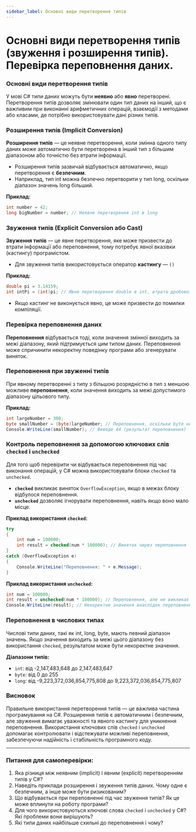 ```yaml
---
sidebar_label: Основні види перетворення типів
---
```


# Основні види перетворення типів (звуження і розширення типів). Перевірка переповнення даних.

### Основні види перетворення типів

У мові C# типи даних можуть бути **неявно** або **явно** перетворені. Перетворення типів дозволяє змінювати один тип
даних на інший, що є важливим при виконанні арифметичних операцій, взаємодії з методами або класами, де потрібно
використовувати дані різних типів.

### Розширення типів (Implicit Conversion)

**Розширення типів** — це неявне перетворення, коли змінна одного типу даних може автоматично бути перетворена в інший
тип з більшим діапазоном або точністю без втрати інформації.

- Розширення типів зазвичай відбувається автоматично, якщо перетворення є **безпечним**.
- Наприклад, тип int можна безпечно перетворити у тип long, оскільки діапазон значень long більший.

**Приклад:**

```csharp
int number = 42;
long bigNumber = number; // Неявне перетворення int в long
```

### Звуження типів (Explicit Conversion або Cast)

**Звуження типів** — це явне перетворення, яке може призвести до втрати інформації або переповнення, тому потребує явної
вказівки (кастингу) програмістом.

- Для звуження типів використовується оператор **кастингу** — `()`

**Приклад:**

```csharp
double pi = 3.14159;
int intPi = (int)pi; // Явне перетворення double в int, втрата дробової частини
```

- Якщо кастинг не виконується явно, це може призвести до помилки компіляції.

### Перевірка переповнення даних

**Переповнення** відбувається тоді, коли значення змінної виходить за межі діапазону, який підтримується цим типом
даних. Переповнення може спричинити некоректну поведінку програми або згенерувати виняток.

### Переповнення при звуженні типів

При явному перетворенні з типу з більшою розрядністю в тип з меншою можливе **переповнення**, коли значення виходить за
межі допустимого діапазону цільового типу.

**Приклад:**

```csharp
int largeNumber = 300;
byte smallNumber = (byte)largeNumber; // Переповнення, оскільки byte не може зберігати значення більше 255
Console.WriteLine(smallNumber); // Виведе 44 (результат переповнення)
```

### Контроль переповнення за допомогою ключових слів `checked` і `unchecked`

Для того щоб перевірити чи відбувається переповнення під час виконання операцій, у C# можна використовувати блоки
`checked` та `unchecked`.

- **`checked`** викликає виняток `OverflowException`, якщо в межах блоку відбулося переповнення.
- **`unchecked`** дозволяє ігнорувати переповнення, навіть якщо воно мало місце.

**Приклад використання `checked`:**

```csharp
try
{
    int num = 100000;
    int result = checked(num * 100000); // Виняток через переповнення
}
catch (OverflowException e)
{
    Console.WriteLine("Переповнення: " + e.Message);
}
```

**Приклад використання `unchecked`:**

```csharp
int num = 100000;
int result = unchecked(num * 100000); // Переповнення, але не викликає виняток
Console.WriteLine(result); // Некоректне значення внаслідок переповнення
```

### Переповнення в числових типах

Числові типи даних, такі як int, long, byte, мають певний діапазон значень. Якщо значення виходить за межі цього
діапазону без використання `checked`, результатом може бути некоректне значення.

**Діапазони типів:**

- `int`: від -2,147,483,648 до 2,147,483,647
- `byte`: від 0 до 255
- `long`: від -9,223,372,036,854,775,808 до 9,223,372,036,854,775,807

### Висновок

Правильне використання перетворення типів — це важлива частина програмування на C#. Розширення типів є автоматичним і
безпечним, але звуження вимагає уважності та явного кастингу для уникнення переповнення. Використання ключових слів
`checked` і `unchecked` допомагає контролювати і відстежувати можливі переповнення, забезпечуючи надійність і
стабільність програмного коду.

---

### Питання для самоперевірки:

1. Яка різниця між неявним (implicit) і явним (explicit) перетворенням типів у C#?
2. Наведіть приклади розширення і звуження типів даних. Чому одне є безпечним, а інше може бути ризикованим?
3. Що відбувається при переповненні під час звуження типів? Як це може вплинути на роботу програми?
4. Для чого використовуються ключові слова `checked` і `unchecked` у C#? Які проблеми вони вирішують?
5. Які типи даних найбільше схильні до переповнення і чому?
